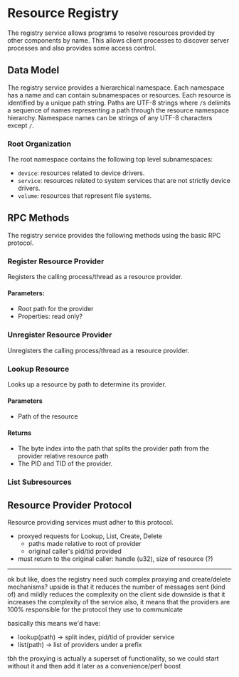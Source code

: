 # Resource Registry
The registry service allows programs to resolve resources provided by other components by name.
This allows client processes to discover server processes and also provides some access control.

## Data Model
The registry service provides a hierarchical namespace.
Each namespace has a name and can contain subnamespaces or resources.
Each resource is identified by a unique path string.
Paths are UTF-8 strings where `/`s delimits a sequence of names representing a path through the resource namespace hierarchy.
Namespace names can be strings of any UTF-8 characters except `/`.

### Root Organization
The root namespace contains the following top level subnamespaces:

- `device`: resources related to device drivers.
- `service`: resources related to system services that are not strictly device drivers.
- `volume`: resources that represent file systems.

## RPC Methods
The registry service provides the following methods using the basic RPC protocol.

### Register Resource Provider
Registers the calling process/thread as a resource provider.

#### Parameters:
- Root path for the provider
- Properties: read only?

### Unregister Resource Provider
Unregisters the calling process/thread as a resource provider.

### Lookup Resource
Looks up a resource by path to determine its provider.

#### Parameters
- Path of the resource

#### Returns
- The byte index into the path that splits the provider path from the provider relative resource path
- The PID and TID of the provider.

### List Subresources

## Resource Provider Protocol
Resource providing services must adher to this protocol.

- proxyed requests for Lookup, List, Create, Delete
    - paths made relative to root of provider
    - original caller's pid/tid provided
- must return to the original caller: handle (u32), size of resource (?)


---

ok but like, does the registry need such complex proxying and create/delete mechanisms?
upside is that it reduces the number of messages sent (kind of) and mildly reduces the complexity on the client side
downside is that it increases the complexity of the service
also, it means that the providers are 100% responsible for the protocol they use to communicate

basically this means we'd have:
- lookup(path) -> split index, pid/tid of provider service
- list(path) -> list of providers under a prefix

tbh the proxying is actually a superset of functionality, so we could start without it and then add it later as a convenience/perf boost

